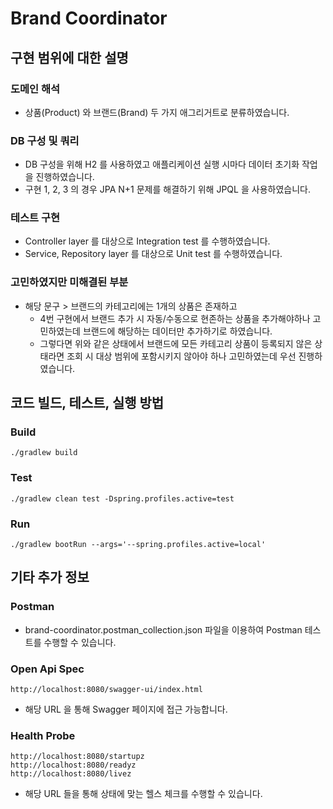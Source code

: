 # Brand Coordinator

## 구현 범위에 대한 설명
### 도메인 해석
- 상품(Product) 와 브랜드(Brand) 두 가지 애그리거트로 분류하였습니다.

### DB 구성 및 쿼리
- DB 구성을 위해 H2 를 사용하였고 애플리케이션 실행 시마다 데이터 초기화 작업을 진행하였습니다.
- 구현 1, 2, 3 의 경우 JPA N+1 문제를 해결하기 위해 JPQL 을 사용하였습니다. 

### 테스트 구현
- Controller layer 를 대상으로 Integration test 를 수행하였습니다.
- Service, Repository layer 를 대상으로 Unit test 를 수행하였습니다.

### 고민하였지만 미해결된 부분
- 해당 문구 > 브랜드의 카테고리에는 1개의 상품은 존재하고
  - 4번 구현에서 브랜드 추가 시 자동/수동으로 현존하는 상품을 추가해야하나 고민하였는데 브랜드에 해당하는 데이터만 추가하기로 하였습니다.
  - 그렇다면 위와 같은 상태에서 브랜드에 모든 카테고리 상품이 등록되지 않은 상태라면 조회 시 대상 범위에 포함시키지 않아야 하나 고민하였는데 우선 진행하였습니다. 

## 코드 빌드, 테스트, 실행 방법
### Build
```
./gradlew build
```

### Test
```
./gradlew clean test -Dspring.profiles.active=test
```

### Run
```
./gradlew bootRun --args='--spring.profiles.active=local'
```

## 기타 추가 정보

### Postman
- brand-coordinator.postman_collection.json 파일을 이용하여 Postman 테스트를 수행할 수 있습니다.

### Open Api Spec
```
http://localhost:8080/swagger-ui/index.html
```
- 해당 URL 을 통해 Swagger 페이지에 접근 가능합니다.

### Health Probe
```
http://localhost:8080/startupz
http://localhost:8080/readyz
http://localhost:8080/livez
```
- 해당 URL 들을 통해 상태에 맞는 헬스 체크를 수행할 수 있습니다.
